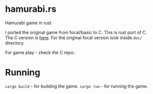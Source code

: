 # hamurabi.rs

Hamurabi game in rust

I ported the original game from focal/basic to C. This is rust port of C.  
The C version is [here](https://github.com/beyonddream/hamurabi). 
For the original focal version look inside `doc/` directory.

For game play - check the C repo.

# Running

`cargo build` - for building the game.
`cargo run` - for running the game.


